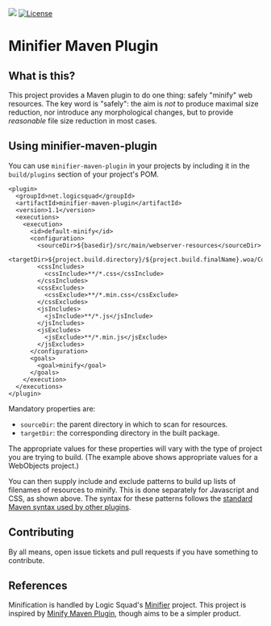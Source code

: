 ![](https://github.com/logicsquad/minifier-maven-plugin/workflows/build/badge.svg)
[![License](https://img.shields.io/badge/License-BSD-blue.svg)](https://opensource.org/licenses/BSD-2-Clause)

Minifier Maven Plugin
=====================

What is this?
-------------
This project provides a Maven plugin to do one thing: safely "minify"
web resources. The key word is "safely": the aim is _not_ to produce
maximal size reduction, nor introduce any morphological changes, but
to provide _reasonable_ file size reduction in most cases.

Using minifier-maven-plugin
---------------------------
You can use `minifier-maven-plugin` in your projects by including it in
the `build/plugins` section of your project's POM.

    <plugin>
      <groupId>net.logicsquad</groupId>
      <artifactId>minifier-maven-plugin</artifactId>
      <version>1.1</version>
      <executions>
        <execution>
          <id>default-minify</id>
          <configuration>
            <sourceDir>${basedir}/src/main/webserver-resources</sourceDir>
            <targetDir>${project.build.directory}/${project.build.finalName}.woa/Contents/WebServerResources</targetDir>
            <cssIncludes>
              <cssInclude>**/*.css</cssInclude>
            </cssIncludes>
            <cssExcludes>
              <cssExclude>**/*.min.css</cssExclude>
            </cssExcludes>
            <jsIncludes>
              <jsInclude>**/*.js</jsInclude>
            </jsIncludes>
            <jsExcludes>
              <jsExclude>**/*.min.js</jsExclude>
            </jsExcludes>
          </configuration>
          <goals>
            <goal>minify</goal>
          </goals>
        </execution>
      </executions>
    </plugin>

Mandatory properties are:

* `sourceDir`: the parent directory in which to scan for resources.
* `targetDir`: the corresponding directory in the built package.

The appropriate values for these properties will vary with the type of
project you are trying to build. (The example above shows appropriate
values for a WebObjects project.)

You can then supply include and exclude patterns to build up lists of
filenames of resources to minify. This is done separately for
Javascript and CSS, as shown above. The syntax for these patterns
follows the [standard Maven syntax used by other plugins](https://maven.apache.org/plugins/maven-resources-plugin/examples/include-exclude.html).

Contributing
------------
By all means, open issue tickets and pull requests if you have something
to contribute.

References
----------
Minification is handled by Logic Squad's [Minifier](https://github.com/logicsquad/minifier)
project. This project is inspired by [Minify Maven Plugin](https://github.com/samaxes/minify-maven-plugin),
though aims to be a simpler product. 
